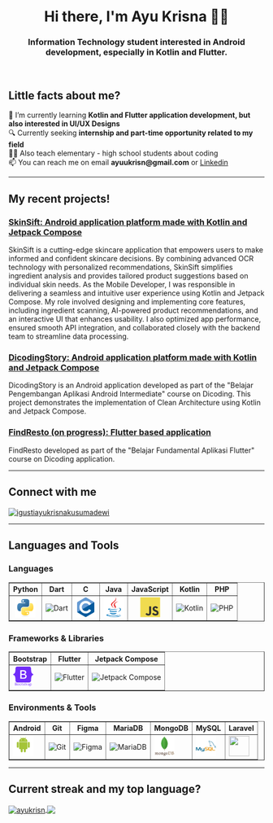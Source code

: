 <h1 align="center">Hi there, I'm Ayu Krisna 🍑🌿</h1>
<h3 align="center">Information Technology student interested in Android development, especially in Kotlin and Flutter.</h3> <br>


<h2>Little facts about me?</h2>
🌱 I’m currently learning <b>Kotlin and Flutter application development, but also interested in UI/UX Designs</b><br>
🔍 Currently seeking <b>internship and part-time opportunity related to my field</b><br>
👩‍🏫 Also teach elementary - high school students about coding <br>
📫 You can reach me on email <b>ayuukrisn@gmail.com</b> or <a href="https://www.linkedin.com/in/igustiayukrisnakusumadewi/">Linkedin</a> <br>

<hr>

<h2>My recent projects!</h2>
<h3>
  <a href="https://github.com/skinsift/skinsift">SkinSift: Android application platform made with Kotlin and Jetpack Compose</a>
</h3>
SkinSift is a cutting-edge skincare application that empowers users to make informed and confident skincare decisions. By combining advanced OCR technology with personalized recommendations, SkinSift simplifies ingredient analysis and provides tailored product suggestions based on individual skin needs. As the Mobile Developer, I was responsible in delivering a seamless and intuitive user experience using Kotlin and Jetpack Compose. My role involved designing and implementing core features, including ingredient scanning, AI-powered product recommendations, and an interactive UI that enhances usability. I also optimized app performance, ensured smooth API integration, and collaborated closely with the backend team to streamline data processing.
<h3>
  <a href="https://github.com/ayukrisn/dicoding-story">DicodingStory: Android application platform made with Kotlin and Jetpack Compose</a>
</h3>
DicodingStory is an Android application developed as part of the "Belajar Pengembangan Aplikasi Android Intermediate" course on Dicoding. This project demonstrates the implementation of Clean Architecture using Kotlin and Jetpack Compose.
<h3>
  <a href="https://github.com/ayukrisn/find-resto">FindResto (on progress): Flutter based application </a>
</h3>
FindResto developed as part of the "Belajar Fundamental Aplikasi Flutter" course on Dicoding application.

<hr>

<h2 align="left">Connect with me</h2>
<p align="left">
<a href="https://linkedin.com/in/igustiayukrisnakusumadewi" target="blank"><img align="center" src="https://raw.githubusercontent.com/rahuldkjain/github-profile-readme-generator/master/src/images/icons/Social/linked-in-alt.svg" alt="igustiayukrisnakusumadewi" height="30" width="40" /></a>
</p>

<hr>

<h2 align="left">Languages and Tools</h2>
<h3>Languages</h3>
<table border="1" style="text-align: center">
  <tr>
    <th>Python</th>
    <th>Dart</th>
    <th>C</th>
    <th>Java</th>
    <th>JavaScript</th>
    <th>Kotlin</th>
    <th>PHP</th>
  </tr>
  <tr>
    <td><img src="https://raw.githubusercontent.com/devicons/devicon/master/icons/python/python-original.svg" alt="Python" width="40" height="40"/></td>
    <td><img src="https://www.vectorlogo.zone/logos/dartlang/dartlang-icon.svg" alt="Dart" width="40" height="40"/></td>
    <td><img src="https://raw.githubusercontent.com/devicons/devicon/master/icons/c/c-original.svg" alt="C" width="40" height="40"/></td>
    <td><img src="https://raw.githubusercontent.com/devicons/devicon/master/icons/java/java-original.svg" alt="Java" width="40" height="40"/></td>
    <td><img src="https://raw.githubusercontent.com/devicons/devicon/master/icons/javascript/javascript-original.svg" alt="JavaScript" width="40" height="40"/></td>
    <td><img src="https://www.vectorlogo.zone/logos/kotlinlang/kotlinlang-icon.svg" alt="Kotlin" width="40" height="40"/></td>
    <td><img src="https://www.vectorlogo.zone/logos/php/php-icon.svg" alt="PHP" width="40" height="40"/></td>
  </tr>
</table>

<h3>Frameworks & Libraries</h3>
<table border="1">
  <tr>
    <th>Bootstrap</th>
    <th>Flutter</th>
    <th>Jetpack Compose</th>
  </tr>
  <tr>
    <td><img src="https://raw.githubusercontent.com/devicons/devicon/master/icons/bootstrap/bootstrap-plain-wordmark.svg" alt="Bootstrap" width="40" height="40"/></td>
    <td><img src="https://www.vectorlogo.zone/logos/flutterio/flutterio-icon.svg" alt="Flutter" width="40" height="40"/></td>
    <td><img src="https://user-images.githubusercontent.com/29678011/201169741-7f95aae5-4cf7-462c-8cbd-e4dc5b0b2346.svg" alt="Jetpack Compose" width="40" height="40"/></td>
  </tr>
</table>

<h3>Environments & Tools</h3>
<table border="1">
  <tr>
    <th>Android</th>
    <th>Git</th>
    <th>Figma</th>
    <th>MariaDB</th>
    <th>MongoDB</th>
    <th>MySQL</th>
    <th>Laravel</th>
  </tr>
  <tr>
    <td><img src="https://raw.githubusercontent.com/devicons/devicon/master/icons/android/android-original-wordmark.svg" alt="Android" width="40" height="40"/></td>
    <td><img src="https://www.vectorlogo.zone/logos/git-scm/git-scm-icon.svg" alt="Git" width="40" height="40"/></td>
    <td><img src="https://www.vectorlogo.zone/logos/figma/figma-icon.svg" alt="Figma" width="40" height="40"/></td>
    <td><img src="https://www.vectorlogo.zone/logos/mariadb/mariadb-icon.svg" alt="MariaDB" width="40" height="40"/></td>
    <td><img src="https://raw.githubusercontent.com/devicons/devicon/master/icons/mongodb/mongodb-original-wordmark.svg" alt="MongoDB" width="40" height="40"/></td>
    <td><img src="https://raw.githubusercontent.com/devicons/devicon/master/icons/mysql/mysql-original-wordmark.svg" alt="MySQL" width="40" height="40"/></td>
     <td><img src="https://www.vectorlogo.zone/logos/laravel/laravel-icon.svg" width="40" height="40"/></td>
  </tr>
</table>


<hr>
<h2 align="left">Current streak and my top language?</h2>
<a href="https://github.com/anuraghazra/github-readme-stats">
 <img height=200 align="center" src="https://github-readme-streak-stats.herokuapp.com/?user=ayukrisn&" alt="ayukrisn" />
</a>
<a href="https://github.com/anuraghazra/convoychat">
  <img height=200 align="center" src="https://github-readme-stats.vercel.app/api/top-langs/?username=ayukrisn&layout=compact&langs_count=8&card_width=320" />
</a>
